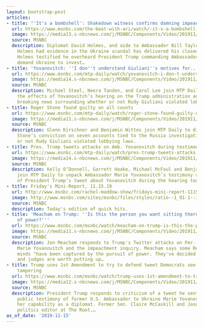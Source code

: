 ```yaml
---
layout: bootstrap-post
articles:
- title: "'It's a bombshell': Shakedown witness confirms damning impeachment call"
  url: https://www.msnbc.com/the-beat-with-ari/watch/-it-s-a-bombshell-shakedown-witness-confirms-damning-impeachment-call-73563205693
  image: https://media13.s-nbcnews.com/j/MSNBC/Components/Video/201911/n_ari_rolling_191115_1920x1080.nbcnews-fp-1200-630.jpg
  source: MSNBC
  description: Diplomat David Holmes, and aide to Ambassador Bill Taylor who revealed
    Holmes had evidence in the Ukraine scandal has delivered his closed door testimony.
    Holmes testified he overheard President Trump commanding Ambassador Sondland to
    demand Ukraine to invest…
- title: 'Yovanovitch: ''I don''t understand Giuliani''s motives for...'
  url: https://www.msnbc.com/mtp-daily/watch/yovanovitch-i-don-t-understand-giuliani-s-motives-for-attacking-me-73561157788
  image: https://media14.s-nbcnews.com/j/MSNBC/Components/Video/201911/n_mtpd_full_panel2_20191115_1920x1080.nbcnews-fp-1200-630.jpg
  source: MSNBC
  description: Michael Steel, Neera Tanden, and Carol Lee join MTP Daily to analyze
    the effects of Yovanovitch’s hearing on the Trump administration and discuss the
    breaking news surrounding whether or not Rudy Giuliani violated lobbying laws.
- title: Roger Stone found guilty on all counts
  url: https://www.msnbc.com/mtp-daily/watch/roger-stone-found-guilty-on-all-counts-73560645820
  image: https://media11.s-nbcnews.com/j/MSNBC/Components/Video/201911/n_mtpd_full_Kirschner_20191115_1920x1080.nbcnews-fp-1200-630.jpg
  source: MSNBC
  description: Glenn Kirschner and Benjamin Wittes join MTP Daily to discuss Roger
    Stone’s conviction on seven accounts tied to the Russia investigation and whether
    or not Rudy Giuliani violated lobbying laws.
- title: Pres. Trump tweets attacks on Amb. Yovanovitch during testimony
  url: https://www.msnbc.com/mtp-daily/watch/pres-trump-tweets-attacks-on-amb-yovanovitch-during-testimony-73561669571
  image: https://media14.s-nbcnews.com/j/MSNBC/Components/Video/201911/n_mtpd_full_odonnell_20191115_1920x1080.nbcnews-fp-1200-630.jpg
  source: MSNBC
  description: Kelly O’Donnell, Garrett Haake, Michael McFaul and Benjamin Wittes
    join MTP Daily to unpack Ambassador Marie Yovanovitch’s testimony and the implication
    of President Trump’s tweet about Yovanovitch during the hearing today.
- title: Friday's Mini-Report, 11.15.19
  url: http://www.msnbc.com/rachel-maddow-show/fridays-mini-report-111519
  image: http://www.msnbc.com/sites/msnbc/files/styles/ratio--1_91-1--1200x630/public/maddow_theminireport_general.png?itok=yLUr4wsw
  source: MSNBC
  description: Today's edition of quick hits.
- title: 'Meacham on Trump: ''Is this the person you want sitting there at the pinnacle
    of power?'''
  url: https://www.msnbc.com/msnbc/watch/meacham-on-trump-is-this-the-person-you-want-sitting-there-at-the-pinnacle-of-power-73554501854
  image: https://media11.s-nbcnews.com/j/MSNBC/Components/Video/201911/n_msnbc_meacham_191115_1920x1080.nbcnews-fp-1200-630.jpg
  source: MSNBC
  description: Jon Meacham responds to Trump's Twitter attacks on Fmr. U.S. Ambassador
    Marie Yovanovitch and the impeachment inquiry. Meacham says some Republican's
    minds "have been captured by the pursuit of power. They've decided that taxes
    and judges are worth putting up…
- title: Trump uses 1st Amendment to try to defend tweet Democrats see as witness
    tampering
  url: https://www.msnbc.com/msnbc/watch/trump-uses-1st-amendment-to-try-to-defend-tweet-democrats-see-as-witness-tampering-73553989622
  image: https://media12.s-nbcnews.com/j/MSNBC/Components/Video/201911/n_msnbc_1stamendment_191115_1920x1080.nbcnews-fp-1200-630.jpg
  source: MSNBC
  description: President Trump responds to criticism of a tweet he sent during the
    public testimony of former U.S. Ambassador to Ukraine Marie Yovanovitch that smeared
    her capability as a diplomat. Former Sen. Claire McCaskill and Jason Johnson,
    politics editor at The Root,…
as_of_date: '2019-11-15'
---
```


